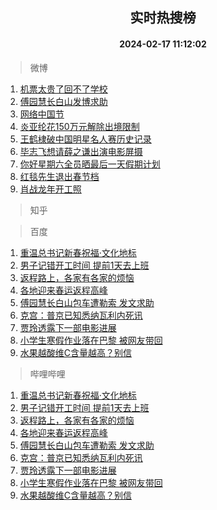 <div align="center"><h2>实时热搜榜</h2><h4>2024-02-17 11:12:02</h4></div>

> 微博  

1. [机票太贵了回不了学校](https://s.weibo.com/weibo?q=%E6%9C%BA%E7%A5%A8%E5%A4%AA%E8%B4%B5%E4%BA%86%E5%9B%9E%E4%B8%8D%E4%BA%86%E5%AD%A6%E6%A0%A1&t=31&band_rank=1&Refer=top)<br />
2. [傅园慧长白山发博求助](https://s.weibo.com/weibo?q=%23%E5%82%85%E5%9B%AD%E6%85%A7%E9%95%BF%E7%99%BD%E5%B1%B1%E5%8F%91%E5%8D%9A%E6%B1%82%E5%8A%A9%23&t=31&band_rank=2&Refer=top)<br />
3. [网络中国节](https://s.weibo.com/weibo?q=%23%E7%BD%91%E7%BB%9C%E4%B8%AD%E5%9B%BD%E8%8A%82%23&t=31&band_rank=3&Refer=top)<br />
4. [炎亚纶花150万元解除出境限制](https://s.weibo.com/weibo?q=%23%E7%82%8E%E4%BA%9A%E7%BA%B6%E8%8A%B1150%E4%B8%87%E5%85%83%E8%A7%A3%E9%99%A4%E5%87%BA%E5%A2%83%E9%99%90%E5%88%B6%23&t=31&band_rank=4&Refer=top)<br />
5. [王鹤棣破中国明星名人赛历史记录](https://s.weibo.com/weibo?q=%23%E7%8E%8B%E9%B9%A4%E6%A3%A3%E7%A0%B4%E4%B8%AD%E5%9B%BD%E6%98%8E%E6%98%9F%E5%90%8D%E4%BA%BA%E8%B5%9B%E5%8E%86%E5%8F%B2%E8%AE%B0%E5%BD%95%23&t=31&band_rank=5&Refer=top)<br />
6. [毕志飞想请薛之谦出演电影屏摄](https://s.weibo.com/weibo?q=%E6%AF%95%E5%BF%97%E9%A3%9E%E6%83%B3%E8%AF%B7%E8%96%9B%E4%B9%8B%E8%B0%A6%E5%87%BA%E6%BC%94%E7%94%B5%E5%BD%B1%E5%B1%8F%E6%91%84&t=31&band_rank=6&Refer=top)<br />
7. [你好星期六全员晒最后一天假期计划](https://s.weibo.com/weibo?q=%23%E4%BD%A0%E5%A5%BD%E6%98%9F%E6%9C%9F%E5%85%AD%E5%85%A8%E5%91%98%E6%99%92%E6%9C%80%E5%90%8E%E4%B8%80%E5%A4%A9%E5%81%87%E6%9C%9F%E8%AE%A1%E5%88%92%23&t=31&band_rank=7&Refer=top)<br />
8. [红毯先生退出春节档](https://s.weibo.com/weibo?q=%23%E7%BA%A2%E6%AF%AF%E5%85%88%E7%94%9F%E9%80%80%E5%87%BA%E6%98%A5%E8%8A%82%E6%A1%A3%23&t=31&band_rank=8&Refer=top)<br />
9. [肖战龙年开工照](https://s.weibo.com/weibo?q=%23%E8%82%96%E6%88%98%E9%BE%99%E5%B9%B4%E5%BC%80%E5%B7%A5%E7%85%A7%23&t=31&band_rank=9&Refer=top)<br />

> 知乎  


> 百度  

1. [重温总书记新春祝福·文化地标](https://www.baidu.com/s?wd=%E9%87%8D%E6%B8%A9%E6%80%BB%E4%B9%A6%E8%AE%B0%E6%96%B0%E6%98%A5%E7%A5%9D%E7%A6%8F%C2%B7%E6%96%87%E5%8C%96%E5%9C%B0%E6%A0%87&sa=fyb_news&rsv_dl=fyb_news)<br />
2. [男子记错开工时间 提前1天去上班](https://www.baidu.com/s?wd=%E7%94%B7%E5%AD%90%E8%AE%B0%E9%94%99%E5%BC%80%E5%B7%A5%E6%97%B6%E9%97%B4+%E6%8F%90%E5%89%8D1%E5%A4%A9%E5%8E%BB%E4%B8%8A%E7%8F%AD&sa=fyb_news&rsv_dl=fyb_news)<br />
3. [返程路上，各家有各家的烦恼](https://www.baidu.com/s?wd=%E8%BF%94%E7%A8%8B%E8%B7%AF%E4%B8%8A%EF%BC%8C%E5%90%84%E5%AE%B6%E6%9C%89%E5%90%84%E5%AE%B6%E7%9A%84%E7%83%A6%E6%81%BC&sa=fyb_news&rsv_dl=fyb_news)<br />
4. [各地迎来春运返程高峰](https://www.baidu.com/s?wd=%E5%90%84%E5%9C%B0%E8%BF%8E%E6%9D%A5%E6%98%A5%E8%BF%90%E8%BF%94%E7%A8%8B%E9%AB%98%E5%B3%B0&sa=fyb_news&rsv_dl=fyb_news)<br />
5. [傅园慧长白山包车遭勒索 发文求助](https://www.baidu.com/s?wd=%E5%82%85%E5%9B%AD%E6%85%A7%E9%95%BF%E7%99%BD%E5%B1%B1%E5%8C%85%E8%BD%A6%E9%81%AD%E5%8B%92%E7%B4%A2+%E5%8F%91%E6%96%87%E6%B1%82%E5%8A%A9&sa=fyb_news&rsv_dl=fyb_news)<br />
6. [克宫：普京已知悉纳瓦利内死讯](https://www.baidu.com/s?wd=%E5%85%8B%E5%AE%AB%EF%BC%9A%E6%99%AE%E4%BA%AC%E5%B7%B2%E7%9F%A5%E6%82%89%E7%BA%B3%E7%93%A6%E5%88%A9%E5%86%85%E6%AD%BB%E8%AE%AF&sa=fyb_news&rsv_dl=fyb_news)<br />
7. [贾玲透露下一部电影进展](https://www.baidu.com/s?wd=%E8%B4%BE%E7%8E%B2%E9%80%8F%E9%9C%B2%E4%B8%8B%E4%B8%80%E9%83%A8%E7%94%B5%E5%BD%B1%E8%BF%9B%E5%B1%95&sa=fyb_news&rsv_dl=fyb_news)<br />
8. [小学生寒假作业落在巴黎 被网友带回](https://www.baidu.com/s?wd=%E5%B0%8F%E5%AD%A6%E7%94%9F%E5%AF%92%E5%81%87%E4%BD%9C%E4%B8%9A%E8%90%BD%E5%9C%A8%E5%B7%B4%E9%BB%8E+%E8%A2%AB%E7%BD%91%E5%8F%8B%E5%B8%A6%E5%9B%9E&sa=fyb_news&rsv_dl=fyb_news)<br />
9. [水果越酸维C含量越高？别信](https://www.baidu.com/s?wd=%E6%B0%B4%E6%9E%9C%E8%B6%8A%E9%85%B8%E7%BB%B4C%E5%90%AB%E9%87%8F%E8%B6%8A%E9%AB%98%EF%BC%9F%E5%88%AB%E4%BF%A1&sa=fyb_news&rsv_dl=fyb_news)<br />

> 哔哩哔哩  

1. [重温总书记新春祝福·文化地标](https://www.baidu.com/s?wd=%E9%87%8D%E6%B8%A9%E6%80%BB%E4%B9%A6%E8%AE%B0%E6%96%B0%E6%98%A5%E7%A5%9D%E7%A6%8F%C2%B7%E6%96%87%E5%8C%96%E5%9C%B0%E6%A0%87&sa=fyb_news&rsv_dl=fyb_news)<br />
2. [男子记错开工时间 提前1天去上班](https://www.baidu.com/s?wd=%E7%94%B7%E5%AD%90%E8%AE%B0%E9%94%99%E5%BC%80%E5%B7%A5%E6%97%B6%E9%97%B4+%E6%8F%90%E5%89%8D1%E5%A4%A9%E5%8E%BB%E4%B8%8A%E7%8F%AD&sa=fyb_news&rsv_dl=fyb_news)<br />
3. [返程路上，各家有各家的烦恼](https://www.baidu.com/s?wd=%E8%BF%94%E7%A8%8B%E8%B7%AF%E4%B8%8A%EF%BC%8C%E5%90%84%E5%AE%B6%E6%9C%89%E5%90%84%E5%AE%B6%E7%9A%84%E7%83%A6%E6%81%BC&sa=fyb_news&rsv_dl=fyb_news)<br />
4. [各地迎来春运返程高峰](https://www.baidu.com/s?wd=%E5%90%84%E5%9C%B0%E8%BF%8E%E6%9D%A5%E6%98%A5%E8%BF%90%E8%BF%94%E7%A8%8B%E9%AB%98%E5%B3%B0&sa=fyb_news&rsv_dl=fyb_news)<br />
5. [傅园慧长白山包车遭勒索 发文求助](https://www.baidu.com/s?wd=%E5%82%85%E5%9B%AD%E6%85%A7%E9%95%BF%E7%99%BD%E5%B1%B1%E5%8C%85%E8%BD%A6%E9%81%AD%E5%8B%92%E7%B4%A2+%E5%8F%91%E6%96%87%E6%B1%82%E5%8A%A9&sa=fyb_news&rsv_dl=fyb_news)<br />
6. [克宫：普京已知悉纳瓦利内死讯](https://www.baidu.com/s?wd=%E5%85%8B%E5%AE%AB%EF%BC%9A%E6%99%AE%E4%BA%AC%E5%B7%B2%E7%9F%A5%E6%82%89%E7%BA%B3%E7%93%A6%E5%88%A9%E5%86%85%E6%AD%BB%E8%AE%AF&sa=fyb_news&rsv_dl=fyb_news)<br />
7. [贾玲透露下一部电影进展](https://www.baidu.com/s?wd=%E8%B4%BE%E7%8E%B2%E9%80%8F%E9%9C%B2%E4%B8%8B%E4%B8%80%E9%83%A8%E7%94%B5%E5%BD%B1%E8%BF%9B%E5%B1%95&sa=fyb_news&rsv_dl=fyb_news)<br />
8. [小学生寒假作业落在巴黎 被网友带回](https://www.baidu.com/s?wd=%E5%B0%8F%E5%AD%A6%E7%94%9F%E5%AF%92%E5%81%87%E4%BD%9C%E4%B8%9A%E8%90%BD%E5%9C%A8%E5%B7%B4%E9%BB%8E+%E8%A2%AB%E7%BD%91%E5%8F%8B%E5%B8%A6%E5%9B%9E&sa=fyb_news&rsv_dl=fyb_news)<br />
9. [水果越酸维C含量越高？别信](https://www.baidu.com/s?wd=%E6%B0%B4%E6%9E%9C%E8%B6%8A%E9%85%B8%E7%BB%B4C%E5%90%AB%E9%87%8F%E8%B6%8A%E9%AB%98%EF%BC%9F%E5%88%AB%E4%BF%A1&sa=fyb_news&rsv_dl=fyb_news)<br />

